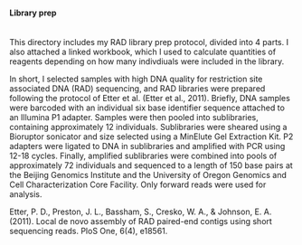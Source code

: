 #### Library prep

<br>This directory includes my RAD library prep protocol, divided into 4 parts. I also attached a linked workbook, which I used to calculate quantities of reagents depending on how many indivdiuals were included in the library.

In short, I selected samples with high DNA quality for restriction site associated DNA (RAD) sequencing, and RAD libraries were prepared following the protocol of Etter et al. (Etter et al., 2011). Briefly, DNA samples were barcoded with an individual six base identifier sequence attached to an Illumina P1 adapter. Samples were then pooled into sublibraries, containing approximately 12 individuals. Sublibraries were sheared using a Bioruptor sonicator and size selected using a MinElute Gel Extraction Kit. P2 adapters were ligated to DNA in sublibraries and amplified with PCR using 12-18 cycles. Finally, amplified sublibraries were combined into pools of approximately 72 individuals and sequenced to a length of 150 base pairs at the Beijing Genomics Institute and the University of Oregon Genomics and Cell Characterization Core Facility. Only forward reads were used for analysis.

Etter, P. D., Preston, J. L., Bassham, S., Cresko, W. A., & Johnson, E. A. (2011). Local de novo assembly of RAD paired-end contigs using short sequencing reads. PloS One, 6(4), e18561.